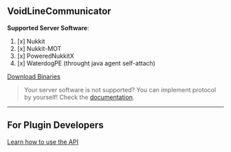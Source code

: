 ## VoidLineCommunicator

**Supported Server Software**:
1. [x] Nukkit
2. [x] Nukkit-MOT
3. [x] PoweredNukkitX
4. [x] WaterdogPE (throught java agent self-attach)

[Download Binaries](https://github.com/Voidlinemc/VoidLineCommunicator/releases)

> Your server software is not supported? You can implement protocol by yourself! Check the [documentation](https://github.com/Voidlinemc/VoidLineCommunicator/blob/main/PROTOCOL.MD).

---

## For Plugin Developers
[Learn how to use the API](https://github.com/Voidlinemc/VoidLineCommunicator/blob/main/FORDEVS.MD)